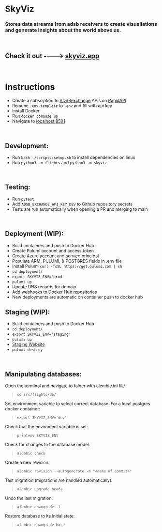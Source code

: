 # SkyViz

### Stores data streams from adsb receivers to create visualiations and generate insights about the world above us.

$~$

## Check it out ----> [skyviz.app](https://skyviz.app)

$~$

# Instructions
- Create a subsciption to [ADSBexchange](https://adsbexchange.com/) APIs on [RapidAPI](https://rapidapi.com)
- Rename `.env.template` to `.env` and fill with api key
- Install Docker
- Run `docker compose up`
- Navigate to [localhost:8501](localhost:8501)

$~$

## Development:
- Run `bash ./scripts/setup.sh` to install dependencies on linux
- Run `python3 -m flights` and `python3 -m skyviz`

$~$

## Testing:
- Run `pytest`
- Add `ADSB_EXCHANGE_API_KEY_DEV` to Github repository secrets
- Tests are run automatically when opening a PR and merging to main

$~$

## Deployment (WIP):
- Build containers and push to Docker Hub
- Create Pulumi account and access token
- Create Azure account and service principal
- Populate ARM, PULUMI, & POSTGRES fields in .env file
- Install Pulumi `curl -fsSL https://get.pulumi.com | sh`
- `cd deployment/`
- `export SKYVIZ_ENV='prod'`
- `pulumi up`
- Update DNS records for domain
- Add webhooks to Docker Hub repositories
- New deployments are automatic on container push to docker hub

## Staging (WIP):
- Build containers and push to Docker Hub
- `cd deployment/`
- `export SKYVIZ_ENV='staging'`
- `pulumi up`
- [Staging Website](skyviz-staging.azurewebsites.net)
- `pulumi destroy`

$~$

## Manipulating databases:

Open the terminal and navigate to folder with alembic.ini file
> `cd src/flights/db/`

Set environment variable to select correct database. For a local postgres docker container:
> `export SKYVIZ_ENV='dev'`

Check that the enviroment variable is set:
> `printenv SKYVIZ_ENV`

Check for changes to the database model:
> `alembic check`

Create a new revision:
> `alembic revision --autogenerate -m "<name of commit>"`

Test migration (migrations are handled automatically):
> `alembic upgrade heads`

Undo the last migration:
> `alembic downgrade -1`

Restore database to its initial state:
> `alembic downgrade base`
